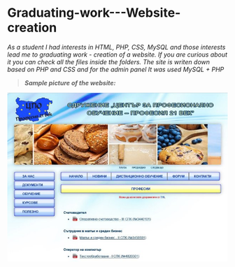 # Graduating-work---Website-creation

*As a student I had interests in HTML, PHP, CSS, MySQL and those interests lead me to graduating work - creation of a website. If you are curious about it you can check all the files inside the folders. The site is writen down based on PHP and CSS and for the admin panel It was used MySQL + PHP*

> ***Sample picture of the website:***

![](CPO.jpeg)
